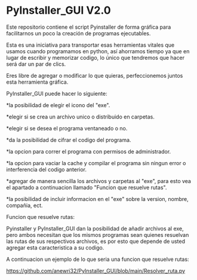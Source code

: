 # PyInstaller_GUI V2.0
Este repositorio contiene el script Pyinstaller de forma gráfica para facilitarnos un poco la creación de programas ejecutables.

Esta es una iniciativa para transportar esas herramientas vitales que usamos cuando programamos en python, así ahorramos tiempo ya que en lugar de escribir y memorizar codigo, lo único que tendremos que hacer será dar un par de clics.

Eres libre de agregar o modificar lo que quieras, perfeccionemos juntos esta herramienta gráfica.

PyInstaller_GUI puede hacer lo siguiente:

*la posibilidad de elegir el icono del "exe".

*elegir si se crea un archivo unico o distribuido en carpetas.

*elegir si se desea el programa ventaneado o no.

*da la posibilidad de cifrar el codigo del programa.

*la opcion para correr el programa con permisos de administrador.

*la opcion para vaciar la cache y compilar el programa sin ningun error o interferencia del codigo anterior.

*agregar de manera sencilla los archivos y carpetas al "exe", para esto vea el apartado a continuacion llamado "Funcion que resuelve rutas".

*la posibilidad de incluir informacion en el "exe" sobre la version, nombre, compañia, ect.


Funcion que resuelve rutas:

Pyinstaller y PyInstaller_GUI dan la posibilidad de añadir archivos al exe, pero ambos necesitan que los mismos programas sean quienes resuelvan las rutas de sus respectivos archivos, es por esto que depende de usted agregar esta caracteristica a su codigo.

A continuacion un ejemplo de lo que seria una funcion que resuelve rutas:

https://github.com/anewri32/PyInstaller_GUI/blob/main/Resolver_ruta.py


    
